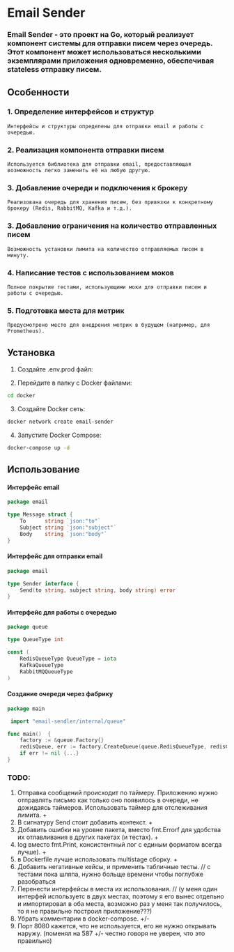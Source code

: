 # Email Sender
### Email Sender - это проект на Go, который реализует компонент системы для отправки писем через очередь. Этот компонент может использоваться несколькими экземплярами приложения одновременно, обеспечивая stateless отправку писем.


## Особенности
### 1. Определение интерфейсов и структур
    Интерфейсы и структуры определены для отправки email и работы с очередью.
### 2. Реализация компонента отправки писем
    Используется библиотека для отправки email, предоставляющая возможность легко заменить её на любую другую.
### 3. Добавление очереди и подключения к брокеру
    Реализована очередь для хранения писем, без привязки к конкретному брокеру (Redis, RabbitMQ, Kafka и т.д.).
### 3. Добавление ограничения на количество отправленных писем
    Возможность установки лимита на количество отправляемых писем в минуту.
### 4. Написание тестов с использованием моков
    Полное покрытие тестами, использующими моки для отправки писем и работы с очередью.
### 5. Подготовка места для метрик
    Предусмотрено место для внедрения метрик в будущем (например, для Prometheus).

## Установка
1. Создайте .env.prod файл:

2. Перейдите в папку с Docker файлами:
```bash
cd docker
```
3. Создайте Docker сеть:
```bash
docker network create email-sender
```
4. Запустите Docker Compose:
```bash
docker-compose up -d
```

## Использование

#### Интерфейс email
```go
package email

type Message struct {
	To      string `json:"to"`
	Subject string `json:"subject"`
	Body    string `json:"body"`
}
````

#### Интерфейс для отправки email
```go
package email

type Sender interface {
    Send(to string, subject string, body string) error
}
```

#### Интерфейс для работы с очередью
```go
package queue

type QueueType int

const (
	RedisQueueType QueueType = iota
	KafkaQueueType
	RabbitMQQueueType
)
```
#### Создание очереди через фабрику
```go
package main

 import "email-sendler/internal/queue"

func main()  {
	factory := &queue.Factory{}
	redisQueue, err := factory.CreateQueue(queue.RedisQueueType, redisConfig)
	if err != nil {...}
}
```

### TODO:
1. Отправка сообщений происходит по таймеру. Приложению нужно отправлять письмо как только оно появилось в очереди, не дожидаясь таймеров.
   Использовать таймер для отслеживания лимита. +
2. В сигнатуру Send стоит добавить контекст. +
3. Добавить ошибки на уровне пакета, вместо fmt.Errorf для удобства их отлавливания в других пакетах (и тестах). +
4. log вместо fmt.Print, консистентный лог с единым форматом всегда лучше). +
5. в Dockerfile лучше использовать multistage сборку. +
6. Добавить негативные кейсы, и применить табличные тесты. // с тестами пока шляпа, нужно больще времени чтобы поглубже разобраться
7. Перенести интерфейсы в места их использования. //
   (у меня один интерфей используетс в двух местах, поэтому я его вынес отдельно и импортировал в оба места, возможно раз у меня так получилось, то я не правильно построил приложение???)
8. Убрать комментарии в docker-compose. +/-
9. Порт 8080 кажется, что не используется, его не нужно открывать наружу. (поменял на 587 +/- честно говоря не уверен, что это правильно)